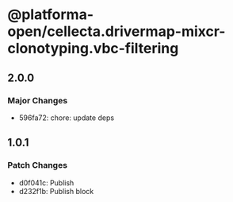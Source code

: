 # @platforma-open/cellecta.drivermap-mixcr-clonotyping.vbc-filtering

## 2.0.0

### Major Changes

- 596fa72: chore: update deps

## 1.0.1

### Patch Changes

- d0f041c: Publish
- d232f1b: Publish block
